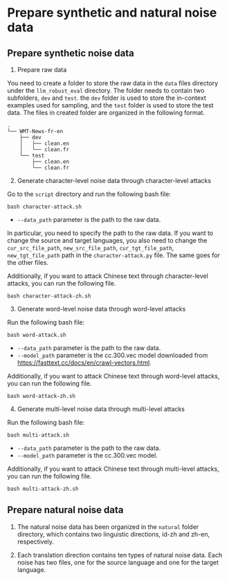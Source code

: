 # Prepare synthetic and natural noise data

## Prepare synthetic noise data

1. Prepare raw data

You need to create a folder to store the raw data in the `data` files directory under the `llm_robust_eval` directory. The folder needs to contain two subfolders, `dev` and `test`. the `dev` folder is used to store the in-context examples used for sampling, and the `test` folder is used to store the test data. The files in created folder are organized in the following format.

```
.
└── WMT-News-fr-en
    ├── dev
    │   ├── clean.en
    │   └── clean.fr
    └── test
        ├── clean.en
        └── clean.fr
```

2. Generate character-level noise data through character-level attacks

Go to the `script` directory and run the following bash file:

```
bash character-attack.sh
```

- `--data_path` parameter is the path to the raw data.

In particular, you need to specify the path to the raw data. If you want to change the source and target languages, you also need to change the `cur_src_file_path`, `new_src_file_path`, `cur_tgt_file_path`, `new_tgt_file_path` path in the `character-attack.py` file. The same goes for the other files.

Additionally, if you want to attack Chinese text through character-level attacks, you can run the following file.

```
bash character-attack-zh.sh
```

3. Generate word-level noise data through word-level attacks

Run the following bash file:

```
bash word-attack.sh
```

- `--data_path` parameter is the path to the raw data.
- `--model_path` parameter is the cc.300.vec model downloaded from https://fasttext.cc/docs/en/crawl-vectors.html.

Additionally, if you want to attack Chinese text through word-level attacks, you can run the following file.

```
bash word-attack-zh.sh
```

4. Generate multi-level noise data through multi-level attacks

Run the following bash file:

```
bash multi-attack.sh
```

- `--data_path` parameter is the path to the raw data.
- `--model_path` parameter is the cc.300.vec model.

Additionally, if you want to attack Chinese text through multi-level attacks, you can run the following file.

```
bash multi-attack-zh.sh
```

## Prepare natural noise data

1. The natural noise data has been organized in the `natural` folder directory, which contains two linguistic directions, id-zh and zh-en, respectively.

2. Each translation direction contains ten types of natural noise data. Each noise has two files, one for the source language and one for the target language.